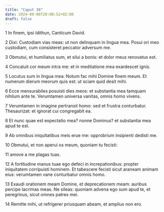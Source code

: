 ```yaml
---
title: "Caput 38"
date: 2024-09-06T20:00:52+02:00
draft: false
---
```



1 In finem, ipsi Idithun, Canticum David.

2 Dixi: Custodiam vias meas: ut non delinquam in lingua mea. Posui ori meo custodiam, cum consisteret peccator adversum me.

3 Obmutui, et humiliatus sum, et silui a bonis: et dolor meus renovatus est.

4 Concaluit cor meum intra me: et in meditatione mea exardescet ignis.

5 Locutus sum in lingua mea: Notum fac mihi Domine finem meum. Et numerum dierum meorum quis est: ut sciam quid desit mihi.

6 Ecce mensurabiles posuisti dies meos: et substantia mea tamquam nihilum ante te. Verumtamen universa vanitas, omnis homo vivens.

7 Verumtamen in imagine pertransit homo: sed et frustra conturbatur. Thesaurizat: et ignorat cui congregabit ea.

8 Et nunc quae est expectatio mea? nonne Dominus? et substantia mea apud te est.

9 Ab omnibus iniquitatibus meis erue me: opprobrium insipienti dedisti me.

10 Obmutui, et non aperui os meum, quoniam tu fecisti:

11 amove a me plagas tuas.

12 A fortitudine manus tuae ego defeci in increpationibus: propter iniquitatem corripuisti hominem. Et tabescere fecisti sicut araneam animam eius: verumtamen vane conturbatur omnis homo.

13 Exaudi orationem meam Domine, et deprecationem meam: auribus percipe lacrimas meas. Ne sileas: quoniam advena ego sum apud te, et peregrinus, sicut omnes patres mei.

14 Remitte mihi, ut refrigerer priusquam abeam, et amplius non ero.

